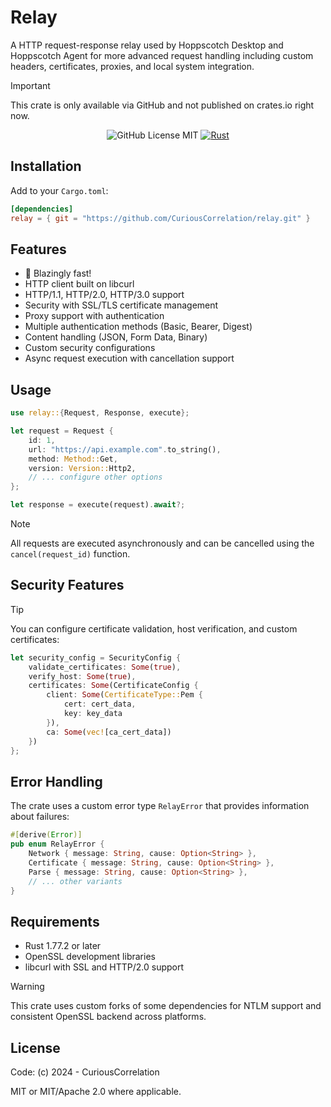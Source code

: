 # Relay

A HTTP request-response relay used by Hoppscotch Desktop and Hoppscotch Agent for more advanced request handling including custom headers, certificates, proxies, and local system integration.

> [!IMPORTANT]
> This crate is only available via GitHub and not published on crates.io right now.

<div align="center">

![GitHub License MIT](https://img.shields.io/github/license/CuriousCorrelation/relay)
[![Rust](https://img.shields.io/badge/Rust-1.77.2+-orange)](https://www.rust-lang.org)

</div>

## Installation

Add to your `Cargo.toml`:

```toml
[dependencies]
relay = { git = "https://github.com/CuriousCorrelation/relay.git" }
```

## Features

- 🦀 Blazingly fast!
- HTTP client built on libcurl
- HTTP/1.1, HTTP/2.0, HTTP/3.0 support
- Security with SSL/TLS certificate management
- Proxy support with authentication
- Multiple authentication methods (Basic, Bearer, Digest)
- Content handling (JSON, Form Data, Binary)
- Custom security configurations
- Async request execution with cancellation support

## Usage

```rust
use relay::{Request, Response, execute};

let request = Request {
    id: 1,
    url: "https://api.example.com".to_string(),
    method: Method::Get,
    version: Version::Http2,
    // ... configure other options
};

let response = execute(request).await?;
```

> [!NOTE]
> All requests are executed asynchronously and can be cancelled using the `cancel(request_id)` function.

## Security Features

> [!TIP]
> You can configure certificate validation, host verification, and custom certificates:

```rust
let security_config = SecurityConfig {
    validate_certificates: Some(true),
    verify_host: Some(true),
    certificates: Some(CertificateConfig {
        client: Some(CertificateType::Pem { 
            cert: cert_data,
            key: key_data 
        }),
        ca: Some(vec![ca_cert_data])
    })
};
```

## Error Handling

The crate uses a custom error type `RelayError` that provides information about failures:

```rust
#[derive(Error)]
pub enum RelayError {
    Network { message: String, cause: Option<String> },
    Certificate { message: String, cause: Option<String> },
    Parse { message: String, cause: Option<String> },
    // ... other variants
}
```

## Requirements

- Rust 1.77.2 or later
- OpenSSL development libraries
- libcurl with SSL and HTTP/2.0 support

> [!WARNING]
> This crate uses custom forks of some dependencies for NTLM support and consistent OpenSSL backend across platforms.

## License

Code: (c) 2024 - CuriousCorrelation

MIT or MIT/Apache 2.0 where applicable.
